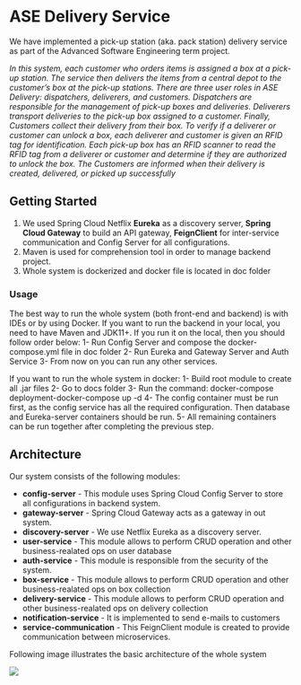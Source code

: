 # ASE Delivery Service

We have implemented a pick-up station (aka. pack station) delivery service as part of the Advanced Software Engineering term project.

_In this system, each customer who orders items is assigned a box at a pick-up station. The service then
delivers the items from a central depot to the customer’s box at the pick-up stations.
There are three user roles in ASE Delivery: dispatchers, deliverers, and customers. Dispatchers are responsible for the management of pick-up boxes and deliveries. Deliverers transport deliveries to the pick-up
box assigned to a customer. Finally, Customers collect their delivery from their box. To verify if a deliverer
or customer can unlock a box, each deliverer and customer is given an RFID tag for identification. Each
pick-up box has an RFID scanner to read the RFID tag from a deliverer or customer and determine if they
are authorized to unlock the box. The Customers are informed when their delivery is created, delivered, or
picked up successfully_


## Getting Started 
1. We used Spring Cloud Netflix **Eureka** as a discovery server, **Spring Cloud Gateway** to build an API gateway, **FeignClient** for inter-service communication and Config Server for all configurations.
2. Maven is used for comprehension tool in order to manage backend project.
3. Whole system is dockerized and docker file is located in doc folder


### Usage
The best way to run the whole system (both front-end and backend) is with IDEs or by using Docker.
If you want to run the backend in your local, you need to have Maven and JDK11+.  If you run it on the local, then you should follow order below:
1- Run Config Server and compose the docker-compose.yml file in doc folder
2- Run Eureka and Gateway Server and Auth Service
3- From now on you can run any other services.

If you want to run the whole system in docker:
1- Build root module to create all .jar files
2- Go to docs folder
3- Run the command: docker-compose deployment-docker-compose up -d
4- The config container must be run first, as the config service has all the required configuration. Then database and Eureka-server containers should be run.
5- All remaining containers can be run together after completing the previous step.

## Architecture

Our system consists of the following modules:
- **config-server** - This module uses Spring Cloud Config Server to store all configurations in backend system.
- **gateway-server** - Spring Cloud Gateway acts as a gateway in out system.
- **discovery-server** - We use Netflix Eureka as a  discovery server.
- **user-service** - This module allows to perform CRUD operation and other business-realated ops on user database
- **auth-service** - This module is responsible from the security of the system.
- **box-service**  - This module allows to perform CRUD operation and other business-realated ops on box collection
- **delivery-service** - This module allows to perform CRUD operation and other business-realated ops on delivery collection
- **notification-service** - It is implemented to send e-mails to customers
- **service-communication** - This FeignClient module is created to provide communication between microservices. 

 Following image illustrates the basic architecture of the whole system

<img src="https://i.postimg.cc/4dMBFhWx/Microservices-Diagram-Page-2-1.jpg"><br/>
